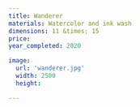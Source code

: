 ```yaml
---
title: Wanderer
materials: Watercolor and ink wash
dimensions: 11 &times; 15
price:
year_completed: 2020

image:
  url: 'wanderer.jpg'
  width: 2500
  height:

---
```

